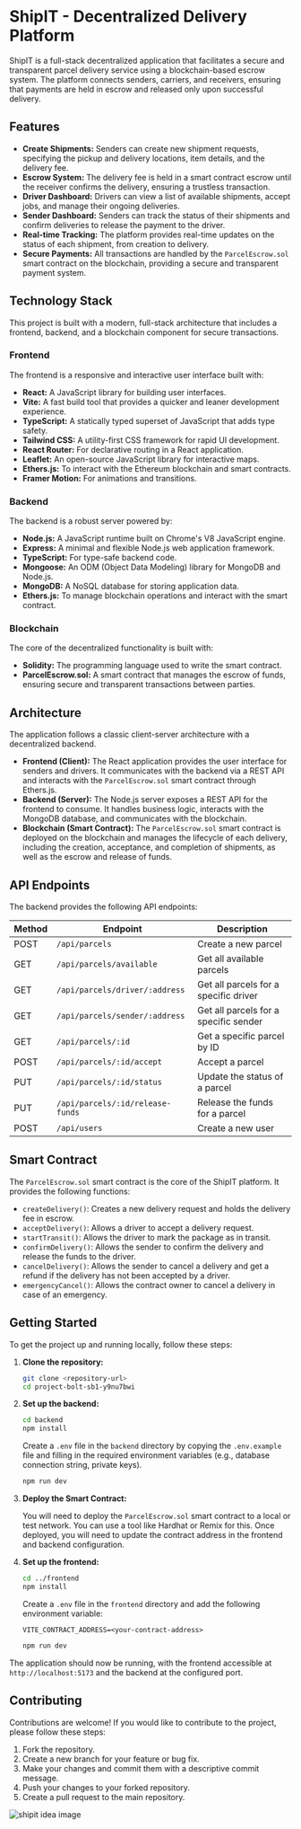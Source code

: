 # ShipIT - Decentralized Delivery Platform

ShipIT is a full-stack decentralized application that facilitates a secure and transparent parcel delivery service using a blockchain-based escrow system. The platform connects senders, carriers, and receivers, ensuring that payments are held in escrow and released only upon successful delivery.

## Features

-   **Create Shipments:** Senders can create new shipment requests, specifying the pickup and delivery locations, item details, and the delivery fee.
-   **Escrow System:** The delivery fee is held in a smart contract escrow until the receiver confirms the delivery, ensuring a trustless transaction.
-   **Driver Dashboard:** Drivers can view a list of available shipments, accept jobs, and manage their ongoing deliveries.
-   **Sender Dashboard:** Senders can track the status of their shipments and confirm deliveries to release the payment to the driver.
-   **Real-time Tracking:** The platform provides real-time updates on the status of each shipment, from creation to delivery.
-   **Secure Payments:** All transactions are handled by the `ParcelEscrow.sol` smart contract on the blockchain, providing a secure and transparent payment system.

## Technology Stack

This project is built with a modern, full-stack architecture that includes a frontend, backend, and a blockchain component for secure transactions.

### Frontend

The frontend is a responsive and interactive user interface built with:

-   **React:** A JavaScript library for building user interfaces.
-   **Vite:** A fast build tool that provides a quicker and leaner development experience.
-   **TypeScript:** A statically typed superset of JavaScript that adds type safety.
-   **Tailwind CSS:** A utility-first CSS framework for rapid UI development.
-   **React Router:** For declarative routing in a React application.
-   **Leaflet:** An open-source JavaScript library for interactive maps.
-   **Ethers.js:** To interact with the Ethereum blockchain and smart contracts.
-   **Framer Motion:** For animations and transitions.

### Backend

The backend is a robust server powered by:

-   **Node.js:** A JavaScript runtime built on Chrome's V8 JavaScript engine.
-   **Express:** A minimal and flexible Node.js web application framework.
-   **TypeScript:** For type-safe backend code.
-   **Mongoose:** An ODM (Object Data Modeling) library for MongoDB and Node.js.
-   **MongoDB:** A NoSQL database for storing application data.
-   **Ethers.js:** To manage blockchain operations and interact with the smart contract.

### Blockchain

The core of the decentralized functionality is built with:

-   **Solidity:** The programming language used to write the smart contract.
-   **ParcelEscrow.sol:** A smart contract that manages the escrow of funds, ensuring secure and transparent transactions between parties.

## Architecture

The application follows a classic client-server architecture with a decentralized backend.

-   **Frontend (Client):** The React application provides the user interface for senders and drivers. It communicates with the backend via a REST API and interacts with the `ParcelEscrow.sol` smart contract through Ethers.js.
-   **Backend (Server):** The Node.js server exposes a REST API for the frontend to consume. It handles business logic, interacts with the MongoDB database, and communicates with the blockchain.
-   **Blockchain (Smart Contract):** The `ParcelEscrow.sol` smart contract is deployed on the blockchain and manages the lifecycle of each delivery, including the creation, acceptance, and completion of shipments, as well as the escrow and release of funds.

## API Endpoints

The backend provides the following API endpoints:

| Method | Endpoint                       | Description                               |
| ------ | ------------------------------ | ----------------------------------------- |
| POST   | `/api/parcels`                 | Create a new parcel                       |
| GET    | `/api/parcels/available`       | Get all available parcels                 |
| GET    | `/api/parcels/driver/:address` | Get all parcels for a specific driver     |
| GET    | `/api/parcels/sender/:address` | Get all parcels for a specific sender     |
| GET    | `/api/parcels/:id`             | Get a specific parcel by ID               |
| POST   | `/api/parcels/:id/accept`      | Accept a parcel                           |
| PUT    | `/api/parcels/:id/status`      | Update the status of a parcel             |
| PUT    | `/api/parcels/:id/release-funds`| Release the funds for a parcel            |
| POST   | `/api/users`                   | Create a new user                         |

## Smart Contract

The `ParcelEscrow.sol` smart contract is the core of the ShipIT platform. It provides the following functions:

-   `createDelivery()`: Creates a new delivery request and holds the delivery fee in escrow.
-   `acceptDelivery()`: Allows a driver to accept a delivery request.
-   `startTransit()`: Allows the driver to mark the package as in transit.
-   `confirmDelivery()`: Allows the sender to confirm the delivery and release the funds to the driver.
-   `cancelDelivery()`: Allows the sender to cancel a delivery and get a refund if the delivery has not been accepted by a driver.
-   `emergencyCancel()`: Allows the contract owner to cancel a delivery in case of an emergency.

## Getting Started

To get the project up and running locally, follow these steps:

1.  **Clone the repository:**

    ```bash
    git clone <repository-url>
    cd project-bolt-sb1-y9nu7bwi
    ```

2.  **Set up the backend:**

    ```bash
    cd backend
    npm install
    ```

    Create a `.env` file in the `backend` directory by copying the `.env.example` file and filling in the required environment variables (e.g., database connection string, private keys).

    ```bash
    npm run dev
    ```

3.  **Deploy the Smart Contract:**

    You will need to deploy the `ParcelEscrow.sol` smart contract to a local or test network. You can use a tool like Hardhat or Remix for this. Once deployed, you will need to update the contract address in the frontend and backend configuration.

4.  **Set up the frontend:**

    ```bash
    cd ../frontend
    npm install
    ```

    Create a `.env` file in the `frontend` directory and add the following environment variable:

    ```
    VITE_CONTRACT_ADDRESS=<your-contract-address>
    ```

    ```bash
    npm run dev
    ```

The application should now be running, with the frontend accessible at `http://localhost:5173` and the backend at the configured port.

## Contributing

Contributions are welcome! If you would like to contribute to the project, please follow these steps:

1.  Fork the repository.
2.  Create a new branch for your feature or bug fix.
3.  Make your changes and commit them with a descriptive commit message.
4.  Push your changes to your forked repository.
5.  Create a pull request to the main repository.


![shipit idea image](https://github.com/user-attachments/assets/b3dcb942-7f44-4e4b-86ae-70439577d504)
